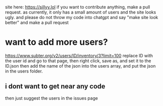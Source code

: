 site here: https://sillyy.lol
if you want to contribute anything, make a pull request.
as currently, it only has a small amount of users and the site looks ugly.
and please do not throw my code into chatgpt and say "make site look better" and make a pull request
# want to add more users?
https://www.subter.org/v2/users/ID/inventory/3?limit=100
replace ID with the user id and go to that page, then right click, save as, and set it to the ID.json
then add the name of the json into the users array, and put the json in the users folder.
## i dont want to get near any code
then just suggest the users in the issues page
